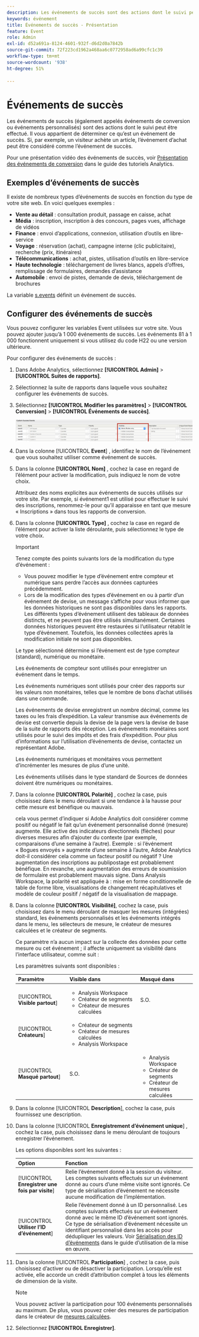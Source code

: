```yaml
---
description: Les événements de succès sont des actions dont le suivi peut être effectué. Il vous appartient de déterminer ce qu’est un événement de succès. Si, par exemple, un visiteur achète un article, l’événement d’achat peut être considéré comme l’événement de succès.
keywords: événement
title: Événements de succès - Présentation
feature: Event
role: Admin
exl-id: d52a691a-8124-4601-932f-d6d2d0a7842b
source-git-commit: 72f223cd1962a468aa6c0772958ad6a99cfc1c39
workflow-type: tm+mt
source-wordcount: '938'
ht-degree: 51%

---
```


# Événements de succès

Les événements de succès (également appelés événements de conversion ou événements personnalisés) sont des actions dont le suivi peut être effectué. Il vous appartient de déterminer ce qu’est un événement de succès. Si, par exemple, un visiteur achète un article, l’événement d’achat peut être considéré comme l’événement de succès.

Pour une présentation vidéo des événements de succès, voir [Présentation des événements de conversion](https://experienceleague.adobe.com/en/docs/analytics-learn/tutorials/analysis-workspace/metrics/introduction-to-conversion-events) dans le guide des tutoriels Analytics.

## Exemples d’événements de succès

Il existe de nombreux types d’événements de succès en fonction du type de votre site web. En voici quelques exemples :

* **Vente au détail** : consultation produit, passage en caisse, achat
* **Média** : inscription, inscription à des concours, pages vues, affichage de vidéos
* **Finance** : envoi d’applications, connexion, utilisation d’outils en libre-service
* **Voyage** : réservation (achat), campagne interne (clic publicitaire), recherche (prix, itinéraires)
* **Télécommunications** : achat, pistes, utilisation d’outils en libre-service
* **Haute technologie** : téléchargement de livres blancs, appels d’offres, remplissage de formulaires, demandes d’assistance
* **Automobile** : envoi de pistes, demande de devis, téléchargement de brochures

La variable [s.events](https://experienceleague.adobe.com/docs/analytics/implementation/vars/page-vars/events/event-serialization.html?lang=fr) définit un événement de succès.

## Configurer des événements de succès

Vous pouvez configurer les variables Event utilisées sur votre site. Vous pouvez ajouter jusqu’à 1 000 événements de succès. Les événements 81 à 1 000 fonctionnent uniquement si vous utilisez du code H22 ou une version ultérieure.

Pour configurer des événements de succès :

1. Dans Adobe Analytics, sélectionnez **[!UICONTROL Admin]** > **[!UICONTROL Suites de rapports]**.
1. Sélectionnez la suite de rapports dans laquelle vous souhaitez configurer les événements de succès.
1. Sélectionnez **[!UICONTROL Modifier les paramètres]** > **[!UICONTROL Conversion]** > **[!UICONTROL Événements de succès]**.

   ![Résultat de l’étape](/help/admin/admin/c-manage-report-suites/c-edit-report-suites/conversion-var-admin/c-success-events/assets/success_event_page.png)

1. Dans la colonne [!UICONTROL **Event**] , identifiez le nom de l’événement que vous souhaitez utiliser comme événement de succès.

1. Dans la colonne **[!UICONTROL Nom]** , cochez la case en regard de l’élément pour activer la modification, puis indiquez le nom de votre choix.

   Attribuez des noms explicites aux événements de succès utilisés sur votre site. Par exemple, si événement1 est utilisé pour effectuer le suivi des inscriptions, renommez-le pour qu’il apparaisse en tant que mesure « Inscriptions » dans tous les rapports de conversion.

1. Dans la colonne **[!UICONTROL Type]** , cochez la case en regard de l’élément pour activer la liste déroulante, puis sélectionnez le type de votre choix.

   >[!IMPORTANT]
   >
   >Tenez compte des points suivants lors de la modification du type d’événement :<ul><li>Vous pouvez modifier le type d’événement entre compteur et numérique sans perdre l’accès aux données capturées précédemment.</li><li>Lors de la modification des types d’événement en ou à partir d’un événement de devise, un message s’affiche pour vous informer que les données historiques ne sont pas disponibles dans les rapports. Les différents types d’événement utilisent des tableaux de données distincts, et ne peuvent pas être utilisés simultanément. Certaines données historiques peuvent être restaurées si l’utilisateur rétablit le type d’événement. Toutefois, les données collectées après la modification initiale ne sont pas disponibles.</li></ul>

   Le type sélectionné détermine si l’événement est de type compteur (standard), numérique ou monétaire. <p>Les événements de compteur sont utilisés pour enregistrer un événement dans le temps.</p><p>Les événements numériques sont utilisés pour créer des rapports sur les valeurs non monétaires, telles que le nombre de bons d’achat utilisés dans une commande.</p> <p>Les événements de devise enregistrent un nombre décimal, comme les taxes ou les frais d’expédition. La valeur transmise aux événements de devise est convertie depuis la devise de la page vers la devise de base de la suite de rapports dès réception. Les événements monétaires sont utilisés pour le suivi des impôts et des frais d’expédition. Pour plus d’informations sur l’utilisation d’événements de devise, contactez un représentant Adobe.<p>Les événements numériques et monétaires vous permettent d’incrémenter les mesures de plus d’une unité.</p><p>Les événements utilisés dans le type standard de Sources de données doivent être numériques ou monétaires.</p>

1. Dans la colonne **[!UICONTROL Polarité]** , cochez la case, puis choisissez dans le menu déroulant si une tendance à la hausse pour cette mesure est bénéfique ou mauvais.

   cela vous permet d’indiquer si Adobe Analytics doit considérer comme positif ou négatif le fait qu’un événement personnalisé donné (mesure) augmente. Elle active des indicateurs directionnels (flèches) pour diverses mesures afin d’ajouter du contexte (par exemple, comparaisons d’une semaine à l’autre).  Exemple : si l’événement « Bogues envoyés » augmente d’une semaine à l’autre, Adobe Analytics doit-il considérer cela comme un facteur positif ou négatif ? Une augmentation des inscriptions au publipostage est probablement bénéfique. En revanche, une augmentation des erreurs de soumission de formulaire est probablement mauvais signe.  Dans Analysis Workspace, la polarité est appliquée à : mise en forme conditionnelle de table de forme libre, visualisations de changement récapitulatives et modèle de couleur positif / négatif de la visualisation de mappage.

1. Dans la colonne **[!UICONTROL Visibilité]**, cochez la case, puis choisissez dans le menu déroulant de masquer les mesures (intégrées) standard, les événements personnalisés et les événements intégrés dans le menu, les sélecteurs de mesure, le créateur de mesures calculées et le créateur de segments.

   Ce paramètre n’a aucun impact sur la collecte des données pour cette mesure ou cet événement ; il affecte uniquement sa visibilité dans l’interface utilisateur, comme suit :

   Les paramètres suivants sont disponibles :

   | Paramètre | Visible dans | Masqué dans |
   |---------|----------|---------|
   | [!UICONTROL **Visible partout**] | <ul><li>Analysis Workspace</li><li>Créateur de segments</li><li>Créateur de mesures calculées</li></ul> | S.O. |
   | [!UICONTROL **Créateurs**] | <ul><li>Créateur de segments</li><li>Créateur de mesures calculées</li><li>Analysis Workspace</li></ul> |
   | [!UICONTROL **Masqué partout**] | S.O. | <ul><li>Analysis Workspace</li><li>Créateur de segments</li><li>Créateur de mesures calculées</li></ul> |

1. Dans la colonne [!UICONTROL **Description**], cochez la case, puis fournissez une description.
1. Dans la colonne [!UICONTROL **Enregistrement d’événement unique**] , cochez la case, puis choisissez dans le menu déroulant de toujours enregistrer l’événement.

   Les options disponibles sont les suivantes :

   | Option | Fonction |
   |---------|----------|
   | [!UICONTROL **Enregistrer une fois par visite**] | Relie l’événement donné à la session du visiteur. Les comptes suivants effectués sur un événement donné au cours d’une même visite sont ignorés. Ce type de sérialisation d’événement ne nécessite aucune modification de l’implémentation. |
   | [!UICONTROL **Utiliser l’ID d’événement**] | Relie l’événement donné à un ID personnalisé. Les comptes suivants effectués sur un événement donné avec le même ID d’événement sont ignorés. Ce type de sérialisation d’événement nécessite un identifiant personnalisé dans les accès pour dédupliquer les valeurs. Voir [Sérialisation des ID d’événements](/help/implement/vars/page-vars/events/event-serialization.md) dans le guide d’utilisation de la mise en œuvre. |

1. Dans la colonne [!UICONTROL **Participation**] , cochez la case, puis choisissez d’activer ou de désactiver la participation. Lorsqu’elle est activée, elle accorde un crédit d’attribution complet à tous les éléments de dimension de la visite.

   >[!NOTE]
   >
   >Vous pouvez activer la participation pour 100 événements personnalisés au maximum. De plus, vous pouvez créer des mesures de participation dans le créateur de [mesures calculées](/help/components/c-calcmetrics/c-workflow/cm-workflow/c-build-metrics/participation-metric.md).

1. Sélectionnez **[!UICONTROL Enregistrer]**.
